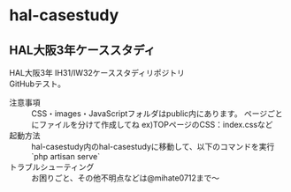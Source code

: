 # hal-casestudy
## HAL大阪3年ケーススタディ
HAL大阪3年 IH31/IW32ケーススタディリポジトリ  
GitHubテスト。
<dl>
    <dt>注意事項</dt>
    <dd>CSS・images・JavaScriptフォルダはpublic内にあります。  
    ページごとにファイルを分けて作成してね  
    ex)TOPページのCSS：index.cssなど</dd>
    <dt>起動方法</dt>
    <dd>hal-casestudy内のhal-casestudyに移動して、以下のコマンドを実行
    `php artisan serve`</dd>
    <dt>トラブルシューティング</dt>
    <dd>お困りごと、その他不明点などは@mihate0712まで～</dd>
</dl>
